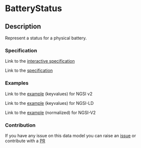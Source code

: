 # BatteryStatus

## Description 

Represent a status for a physical battery.
### Specification

Link to the [interactive specification](https://swagger.lab.fiware.org/?url=https://smart-data-models.github.io/dataModel.Battery/BatteryStatus/swagger.yaml)

Link to the [specification](https://smart-data-models.github.io/dataModel.Battery/BatteryStatus/doc/spec.md)
### Examples

Link to the [example](https://smart-data-models.github.io/dataModel.Battery/BatteryStatus/examples/example.json) (keyvalues) for NGSI v2

Link to the [example](https://smart-data-models.github.io/dataModel.Battery/BatteryStatus/examples/example.jsonld) (keyvalues) for NGSI-LD

Link to the [example](https://smart-data-models.github.io/dataModel.Battery/BatteryStatus/examples/example-normalized.json) (normalized) for NGSI-V2
### Contribution

 If you have any issue on this data model you can raise an [issue](https://github.com/smart-data-models/dataModel.Battery/issues)  or contribute with a [PR](https://github.com/smart-data-models/dataModel.Battery/pulls)